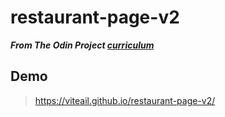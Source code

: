 # restaurant-page-v2
***From The Odin Project <a href="https://www.theodinproject.com/lessons/node-path-javascript-restaurant-page">curriculum</a>***  
## Demo  
> https://viteail.github.io/restaurant-page-v2/
